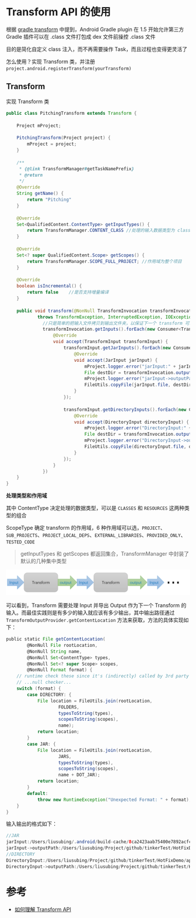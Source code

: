 # Transform API 的使用

根据 [gradle transform](http://tools.android.com/tech-docs/new-build-system/transform-api) 中提到，Android Gradle plugin 在 1.5 开始允许第三方 Gradle 插件可以在 .class 文件打包成 dex 文件前操控 .class 文件

目的是简化自定义 class 注入，而不再需要操作 Task，而且过程也变得更灵活了

怎么使用？实现 Transform 类，并注册 `project.android.registerTransform(yourTransform)`

## Transform

实现 Transform 类

```java
public class PitchingTransform extends Transform {

    Project mProject;

    PitchingTransform(Project project) {
        mProject = project;
    }

    /**
     * {@link TransformManager#getTaskNamePrefix}
     * @return
     */
    @Override
    String getName() {
        return "Pitching"
    }

    @Override
    Set<QualifiedContent.ContentType> getInputTypes() {
        return TransformManager.CONTENT_CLASS //处理的输入数据类型为 classes
    }

    @Override
    Set<? super QualifiedContent.Scope> getScopes() {
        return TransformManager.SCOPE_FULL_PROJECT; //作用域为整个项目
    }

    @Override
    boolean isIncremental() {
        return false    //是否支持增量编译
    }

    public void transform(@NonNull TransformInvocation transformInvocation)
            throws TransformException, InterruptedException, IOException {
              //只是简单的把输入文件拷贝到输出文件夹，以保证下一个 transform 可以正确运行
              transformInvocation.getInputs().forEach(new Consumer<TransformInput>() {
                  @Override
                  void accept(TransformInput transformInput) {
                      transformInput.getJarInputs().forEach(new Consumer<JarInput>() {
                          @Override
                          void accept(JarInput jarInput) {
                              mProject.logger.error("jarInput:" + jarInput.getFile().getAbsolutePath());
                              File destDir = transformInvocation.outputProvider.getContentLocation(jarInput.name, jarInput.contentTypes, jarInput.scopes, Format.JAR);
                              mProject.logger.error("jarInput->outputPath:" + destDir.getAbsolutePath().toString());
                              FileUtils.copyFile(jarInput.file, destDir)
                          }
                      });

                      transformInput.getDirectoryInputs().forEach(new Consumer<DirectoryInput>() {
                          @Override
                          void accept(DirectoryInput directoryInput) {
                              mProject.logger.error("DirectoryInput:" + directoryInput.getFile().getAbsolutePath());
                              File destDir = transformInvocation.outputProvider.getContentLocation(directoryInput.name, directoryInput.contentTypes, directoryInput.scopes, Format.DIRECTORY);
                              mProject.logger.error("DirectoryInput->outputPath:" + destDir.getAbsolutePath().toString());
                              FileUtils.copyFile(directoryInput.file, destDir)
                          }
                      });
                  }
              })
    }
}
```

**处理类型和作用域**

其中 ContentType 决定处理的数据类型，可以是 `CLASSES` 和 `RESOURCES` 这两种类型的组合

ScopeType 确定 transform 的作用域，6 种作用域可以选，`PROJECT`、`SUB_PROJECTS`、`PROJECT_LOCAL_DEPS`、`EXTERNAL_LIBRARIES`、`PROVIDED_ONLY`、`TESTED_CODE`

> getInputTypes 和 getScopes 都返回集合，TransformManager 中封装了默认的几种集中类型

![Transform 的工作流程](./img/Transform.png)

可以看到，Transform 需要处理 Input 并导出 Output 作为下一个 Transform 的输入。而最佳实践则是有多少的输入就应该有多少输出，其中输出路径通过 `TransformOutputProvider.getContentLocation` 方法来获取，方法的具体实现如下：

```groovy
public static File getContentLocation(
        @NonNull File rootLocation,
        @NonNull String name,
        @NonNull Set<ContentType> types,
        @NonNull Set<? super Scope> scopes,
        @NonNull Format format) {
    // runtime check these since it's (indirectly) called by 3rd party transforms.
    // ...null checker...
    switch (format) {
        case DIRECTORY: {
            File location = FileUtils.join(rootLocation,
                    FOLDERS,
                    typesToString(types),
                    scopesToString(scopes),
                    name);
            return location;
        }
        case JAR: {
            File location = FileUtils.join(rootLocation,
                    JARS,
                    typesToString(types),
                    scopesToString(scopes),
                    name + DOT_JAR);
            return location;
        }
        default:
            throw new RuntimeException("Unexpected Format: " + format);
    }
}
```

输入输出的格式如下：

```java
//JAR
jarInput:/Users/liusubing/.android/build-cache/8ca2423aab75400e7892acfc55662c1d7b0dbbc0/output/jars/classes.jar
jarInput->outputPath:/Users/liusubing/Project/github/tinkerTest/HotFixDemo/app/build/intermediates/transforms/Pitching/dev/debug/jars/1/10/6fa056d336664c43d91a6be7d9a790c08e39bf3c.jar
//DIRECTORY
DirectoryInput:/Users/liusubing/Project/github/tinkerTest/HotFixDemo/app/build/intermediates/classes/dev/debug
DirectoryInput->outputPath:/Users/liusubing/Project/github/tinkerTest/HotFixDemo/app/build/intermediates/transforms/Pitching/dev/debug/folders/1/1/5bbe0afa1e4e4b1edbf487eaf43304e330168757
```

# 参考

- [如何理解 Transform API](http://www.jianshu.com/p/37df81365edf)
